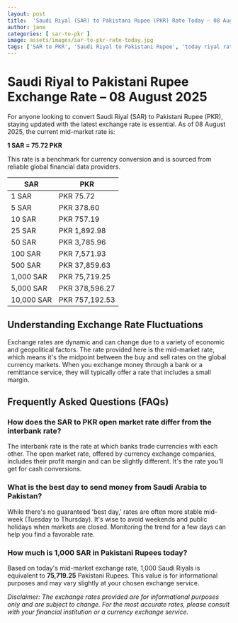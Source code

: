 ```yaml
---
layout: post
title:  'Saudi Riyal (SAR) to Pakistani Rupee (PKR) Rate Today – 08 August 2025'
author: jane
categories: [ sar-to-pkr ]
image: assets/images/sar-to-pkr-rate-today.jpg
tags: ['SAR to PKR', 'Saudi Riyal to Pakistani Rupee', 'today riyal rate in pakistan', 'saudi riyal rate', 'open market riyal rate']
---
```


# Saudi Riyal to Pakistani Rupee Exchange Rate – 08 August 2025

For anyone looking to convert Saudi Riyal (SAR) to Pakistani Rupee (PKR), staying updated with the latest exchange rate is essential. As of 08 August 2025, the current mid-market rate is:

**1 SAR = 75.72 PKR**

This rate is a benchmark for currency conversion and is sourced from reliable global financial data providers.

| SAR | PKR |
| --- | --- |
| 1 SAR | PKR 75.72 |
| 5 SAR | PKR 378.60 |
| 10 SAR | PKR 757.19 |
| 25 SAR | PKR 1,892.98 |
| 50 SAR | PKR 3,785.96 |
| 100 SAR | PKR 7,571.93 |
| 500 SAR | PKR 37,859.63 |
| 1,000 SAR | PKR 75,719.25 |
| 5,000 SAR | PKR 378,596.27 |
| 10,000 SAR | PKR 757,192.53 |


## Understanding Exchange Rate Fluctuations

Exchange rates are dynamic and can change due to a variety of economic and geopolitical factors. The rate provided here is the mid-market rate, which means it's the midpoint between the buy and sell rates on the global currency markets. When you exchange money through a bank or a remittance service, they will typically offer a rate that includes a small margin.

## Frequently Asked Questions (FAQs)

### How does the SAR to PKR open market rate differ from the interbank rate?

The interbank rate is the rate at which banks trade currencies with each other. The open market rate, offered by currency exchange companies, includes their profit margin and can be slightly different. It's the rate you'll get for cash conversions.

### What is the best day to send money from Saudi Arabia to Pakistan?

While there's no guaranteed 'best day,' rates are often more stable mid-week (Tuesday to Thursday). It's wise to avoid weekends and public holidays when markets are closed. Monitoring the trend for a few days can help you find a favorable rate.

### How much is 1,000 SAR in Pakistani Rupees today?

Based on today's mid-market exchange rate, 1,000 Saudi Riyals is equivalent to **75,719.25** Pakistani Rupees. This value is for informational purposes and may vary slightly at your chosen exchange service.



*Disclaimer: The exchange rates provided are for informational purposes only and are subject to change. For the most accurate rates, please consult with your financial institution or a currency exchange service.*
